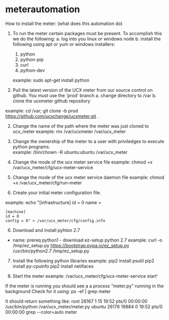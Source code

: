 # meterautomation

How to install the meter: (what does this automation do)

1. To run the meter certain packages must be present.  To accomplish this we do the following:
  a. log into you linux or windows node
  b. install the following using apt or yum or windows installers:
    1. python
    2. python-pip
    3. curl
    4. python-dev
    
    example: sudo apt-get install python

3. Pull the latest version of the UCX meter from our source control on github.  You must use the 'prod' branch
  a. change directory to /var
  b. clone the ucxmeter github repository
  
  example: cd /var; git clone -b prod https://github.com/ucxchange/ucxmeter.git . 

2. Change the name of the path where the meter was just cloned to ucx_meter
  example: mv /var/ucxmeter /var/ucx_meter

3. Change the ownership of the meter to a user with priviledges to execute python programs.    
  example: /bin/chown -R ubuntu:ubuntu /var/ucx_meter

4. Change the mode of the ucx meter service file
  example: chmod +x /var/ucx_meter/cfg/ucx-meter-service

4. Change the mode of the ucx meter service daemon file
  example: chmod +x /var/ucx_meter/cfg/run-meter

5. Create your initial meter configuration file.

  example: 
    echo "[infrastructure]
    id = 0
    name = 
  
    [machine]
    id = 0
    config = 0" > /var/ucx_meter/cfg/config.info

6. Download and install pyhton 2.7
- name: prereq python1 - download ez-setup python 2.7
  example: 
    curl -o /tmp/ez_setup.py https://bootstrap.pypa.io/ez_setup.py
    /usr/bin/python2.7 /tmp/ez_setup.py

7. Install the following python libraries
  example: 
    pip2 install psutil
    pip2 install py-cpuinfo
    pip2 install netifaces

8. Start the meter
  example:
    /var/ucx_meter/cfg/ucx-meter-service start'

If the meter is running you should see a a process "meter.py" running in the background
  Check for it using: ps -ef | grep meter
  
  It should return something like:
    root     26167     1 15 19:52 pts/0    00:00:00 /usr/bin/python /var/ucx_meter/meter.py
    ubuntu   26176 19884  0 19:52 pts/0    00:00:00 grep --color=auto meter

